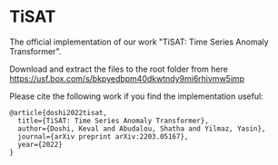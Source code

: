 # TiSAT

The official implementation of our work "TiSAT: Time Series Anomaly Transformer". 


Download and extract the files to the root folder from here https://usf.box.com/s/bkpyedbpm40dkwtndy9mi6rhivmw5imp


Please cite the following work if you find the implementation useful:

```
@article{doshi2022tisat,
  title={TiSAT: Time Series Anomaly Transformer},
  author={Doshi, Keval and Abudalou, Shatha and Yilmaz, Yasin},
  journal={arXiv preprint arXiv:2203.05167},
  year={2022}
}
```
